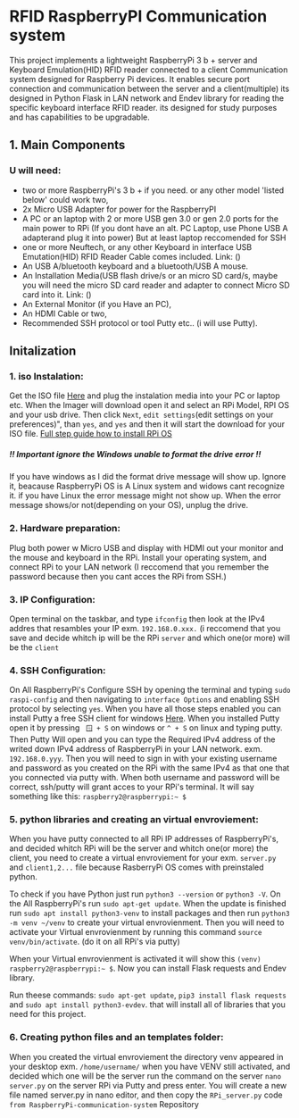 #  RFID RaspberryPI Communication system
This project implements a lightweight  RaspberryPi 3 b +  server and Keyboard Emulation(HID) RFID  reader connected to a client Communication system designed for Raspberry Pi devices. It enables secure port connection and communication between the server and a client(multiple) its designed in Python Flask in LAN network and Endev library for reading the specific keyboard interface RFID reader. its designed for study purposes and has capabilities to be upgradable. 
## 1. Main Components
### U will need:
- two or more RaspberryPi's 3 b + if you need. or any other model 'listed below' could work two,
- 2x  Micro USB Adapter for power for the RaspberryPI
- A PC or an laptop with 2 or more USB gen 3.0 or gen 2.0 ports for the main power to RPi (If you dont have an alt. PC Laptop, use Phone USB A adapterand plug it into power) But at least laptop reccomended for SSH
- one or more Neuftech, or any other Keyboard in interface USB Emutation(HID) RFID Reader Cable comes included. Link: ()
- An USB A/bluetooth keyboard and a bluetooth/USB A mouse.
- An Installation Media(USB flash drive/s or an micro SD card/s, maybe you will need the micro SD card reader and adapter to connect Micro SD card into it. Link: ()
- An External Monitor (if you Have an PC),
- An HDMI Cable or two,
- Recommended SSH protocol or tool Putty etc.. (i will use Putty).

## Initalization
### 1. iso Instalation:
Get the ISO file <a href="https://www.raspberrypi.com/software/">Here</a> and plug the instalation media into your PC or laptop etc. When the Imager will download open it and select an RPi Model, RPI OS and your usb drive. Then  click ```Next```, ```edit settings```(edit settings on your preferences)", than ```yes```, and ```yes``` and then it will start the download for your ISO file. <a href="https://youtu.be/DRJAILbqjy0?si=Bjus8FsSx8V6RNjL">Full step guide how to install RPi OS</a><h5 style="font-weight: bold; font-color: #14a3e0;">!! Important ignore the Windows unable to format the drive error !!</h5>If you have windows as I did the format drive message will show up. Ignore it, beacause RaspberryPi OS is A Linux system and widows cant recognize it. if you have Linux the error message might not show up.
When the error message shows/or not(depending on your OS),  unplug the drive. 

### 2. Hardware preparation:
Plug both power w Micro USB and display with HDMI out your monitor and  the mouse and keyboard in the RPi. Install your operating system, and connect RPi to your LAN network 
(I reccomend that you remember the password because then you cant acces the RPi from SSH.)

### 3. IP Configuration:
Open terminal on the taskbar, and type ```ifconfig``` then look at the  IPv4 addres that resambles your IP exm. ```192.168.0.xxx.``` (i reccomend that you save and decide whitch ip will be the RPi ```server``` and which one(or more) will be the  ```client```

### 4. SSH Configuration:
On All RaspberryPi's Configure SSH by opening the terminal and typing ```sudo raspi-config``` and then navigating to ```interface Options``` and enabling SSH protocol by selecting ```yes```.
When you have all those steps enabled you can install Putty a free SSH client for windows <a href="https://www.putty.org/">Here</a>. 
When you installed Putty open it by pressing ``` 🪟 + S```  on windows or ```^ + S``` on linux and typing putty.
Then Putty Will open and you can type the Required IPv4 address of the writed down IPv4 address of RaspberryPi in your LAN network. exm. ```192.168.0.yyy```.
Then you will need to sign in with your existing username and password as you created on the RPi with the same IPv4 as that one that you connected via putty with.
When both username and  password will be correct, ssh/putty will grant acces to your RPi's terminal. It will say something like this: ```raspberry2@raspberrypi:~ $```

### 5. python libraries  and creating an virtual envroviement:
When you have putty connected to all RPi IP addresses of RaspberryPi's, and decided whitch RPi will be the server and whitch one(or more) the client, you need to create a virtual envroviement for your exm. ```server.py``` and 
 ```client1,2...``` file because RasberryPi OS comes with preinstaled python. 

To check if you have Python just run ```python3 --version``` or ```python3 -V```.
On the All RaspberryPi's run ```sudo apt-get update```.
When the update is finished run ```sudo apt install python3-venv``` to install packages and then run ```python3 -m venv ~/venv``` to create your virtual envrovienment.
Then you will need to activate your Virtual envrovienment by running this command ```source venv/bin/activate```. (do it on all RPi's via putty)

When your Virtual envrovienment is activated it will show this ```(venv) raspberry2@raspberrypi:~ $```. Now you can install Flask requests and Endev library.

Run theese commands: ```sudo apt-get update```, ```pip3 install flask requests``` and ```sudo apt install python3-evdev```.
that will install all of libraries that you need for this project.

### 6. Creating python files and an templates folder:
When you created the virtual envroviement the directory venv appeared in your desktop exm. ```/home/username/```
when you have VENV still activated, and decided which one will be the server run the command on the server ```nano server.py``` on the server RPi via Putty and press enter.
You will create a new file named server.py in nano editor, and then copy the ```RPi_server.py``` code   ```from RaspberryPi-communication-system``` Repository

